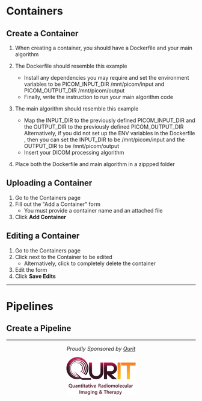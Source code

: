 # Containers

## Create a Container

1. When creating a container, you should have a Dockerfile and your main algorithm
2. The Dockerfile should resemble this example
    * Install any dependencies you may require and set the environment variables to be PICOM_INPUT_DIR /mnt/picom/input and PICOM_OUTPUT_DIR /mnt/picom/output
    * Finally, write the instruction to run your main algorithm code

3. The main algorithm should resemble this example
    * Map the INPUT_DIR to the previously defined PICOM_INPUT_DIR and the OUTPUT_DIR to the previously defined PICOM_OUTPUT_DIR
     Alternatively, if you did not set up the ENV variables in the Dockerfile , then you can set the INPUT_DIR to be /mnt/picom/input and the OUTPUT_DIR to be /mnt/picom/output
    * Insert your DICOM processing algorithm
4. Place both the Dockerfile and main algorithm in a zippped folder

## Uploading a Container

1. Go to the Containers  page
2. Fill out the "Add a Container" form
    * You must provide a container name and an attached file
3. Click **Add Container**

## Editing a Container
1. Go to the Containers  page
2. Click  next to the Container to be edited
    * Alternatively, click  to completely delete the container
3. Edit the form
4. Click **Save Edits**
---

# Pipelines

## Create a Pipeline

---

<p align="center">
  <em>Proudly Sponsored by <a href="https://qurit.ca">Qurit</a></em>
</p>
<p align="center">
  <img src="./assets/qurit-logo-text.png" alt="Qurit Logo" style="max-height: 100px" />
</p>
